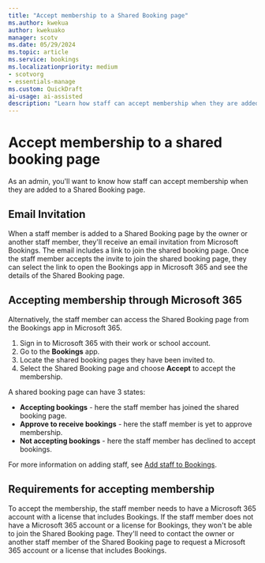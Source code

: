 ```yaml
---  
title: "Accept membership to a Shared Booking page"  
ms.author: kwekua
author: kwekuako
manager: scotv
ms.date: 05/29/2024  
ms.topic: article
ms.service: bookings 
ms.localizationpriority: medium
- scotvorg
- essentials-manage
ms.custom: QuickDraft
ai-usage: ai-assisted
description: "Learn how staff can accept membership when they are added to a Shared Booking page." 
---
```


# Accept membership to a shared booking page

As an admin, you'll want to know how staff can accept membership when they are added to a Shared Booking page.

## Email Invitation

When a staff member is added to a Shared Booking page by the owner or another staff member, they'll receive an email invitation from Microsoft Bookings. The email includes a link to join the shared booking page. Once the staff member accepts the invite to join the shared booking page, they can select the link to open the Bookings app in Microsoft 365 and see the details of the Shared Booking page.

## Accepting membership through Microsoft 365

Alternatively, the staff member can access the Shared Booking page from the Bookings app in Microsoft 365.

1. Sign in to Microsoft 365 with their work or school account.
2. Go to the **Bookings** app.
3. Locate the shared booking pages they have been invited to.
4. Select the Shared Booking page and choose **Accept** to accept the membership.

A shared booking page can have 3 states:

- **Accepting bookings** - here the staff member has joined the shared booking page.
- **Approve to receive bookings** - here the staff member is yet to approve membership.
- **Not accepting bookings** - here the staff member has declined to accept bookings.

For more information on adding staff, see [Add staff to Bookings](add-staff.md).

## Requirements for accepting membership

To accept the membership, the staff member needs to have a Microsoft 365 account with a license that includes Bookings. If the staff member does not have a Microsoft 365 account or a license for Bookings, they won't be able to join the Shared Booking page. They'll need to contact the owner or another staff member of the Shared Booking page to request a Microsoft 365 account or a license that includes Bookings.
